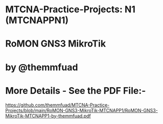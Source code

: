# MTCNA-Practice-Projects: N1 (MTCNAPPN1)
# RoMON GNS3 MikroTik
# by @themmfuad

# More Details - See the PDF File:-
https://github.com/themmfuad/MTCNA-Practice-Projects/blob/main/RoMON-GNS3-MikroTik-MTCNAPP1/RoMON-GNS3-MikroTik-MTCNAPP1-by-themmfuad.pdf
